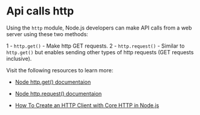 # Api calls http

Using the `http` module, Node.js developers can make API calls from a web server using these two methods:

1 - `http.get()` - Make http GET requests.
2 - `http.request()` - Similar to `http.get()` but enables sending other types of http requests (GET requests inclusive).

Visit the following resources to learn more:

* [Node http.get() documentaion](https://nodejs.org/docs/latest-v16.x/api/http.html#httpgeturl-options-callback)

* [Node http.request() documentaion](https://nodejs.org/docs/latest-v16.x/api/http.html#httprequesturl-options-callback)

* [How To Create an HTTP Client with Core HTTP in Node.js](https://www.digitalocean.com/community/tutorials/how-to-create-an-http-client-with-core-http-in-node-js)
